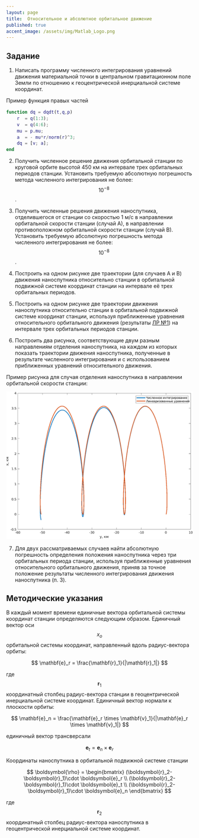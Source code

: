 ```yaml
---
layout: page
title:  Относительное и абсолютное орбитальное движение
published: true
accent_image: /assets/img/Matlab_Logo.png
---
```


## Задание

1. Написать программу численного интегрирования уравнений движения материальной точки в центральном гравитационном поле Земли по отношению к геоцентрической инерциальной системе координат.

Пример функция правых частей

~~~matlab
function dq = dqdt(t,q,p)    
    r  = q(1:3);    
    v  = q(4:6);    
    mu = p.mu;
    a  = - mu*r/norm(r)^3;
    dq = [v; a];
end
~~~

2. Получить численное решение движения орбитальной станции по круговой орбите высотой 450 км на интервале трех орбитальных периодов станции. Установить требуемую абсолютную погрешность  метода численного интегрирования не более: $$10^{-8}$$. 

3. Получить численные решения движения наноспутника, отделившегося от станции со скоростью 1 м/с в направлении орбитальной скорости станции (случай А), в направлении противоположном орбитальной скорости станции (случай В). Установить требуемую абсолютную погрешность  метода численного интегрирования не более: $$10^{-8}$$. 

4. Построить на одном рисунке две траектории (для случаев А и В) движения наноспутника относительно станции в орбитальной подвижной системе координат станции на интервале её трех орбитальных периодов.

5. Построить на одном рисунке две траектории движения наноспутника относительно станции в орбитальной подвижной системе координат станции, используя приближенные уравнения  относительного орбитального движения (результаты [ЛР №1](../lab_hill_frame)) на интервале трех орбитальных периодов станции.

6. Построить два рисунка, соответствующие двум разным направлениям отделения наноспутника, на каждом из которых показать траектории движения наноспутника, полученные в результате численного интегрирования и с использованием приближенных уравнений относительного движения. 

Пример рисунка для случая отделения наноспутника в направлении орбитальной скорости станции:

![Image](orbital.png)

7. Для двух рассматриваемых случаев найти абсолютную погрешность определения положения наноспутника через три орбитальных периода станции, используя приближенные уравнения относительного орбитального движения, приняв за точное положение результаты численного интегрирования движения наноспутника (п. 3).   
 

 ## Методические указания

 В каждый момент времени единичные вектора орбитальной системы координат станции определяются следующим образом. Единичный вектор оси $$x_o$$ орбитальной системы координат, направленный вдоль радиус-вектора орбиты:

$$
    \mathbf{e}_r = \frac{\mathbf{r}_1}{|\mathbf{r}_1|}
$$

где $$\boldsymbol r_1$$ координатный столбец радиус-вектора станции в геоцентрической инерциальной системе координат. Единичный вектор нормали к плоскости орбиты:

$$
    \mathbf{e}_n = \frac{\mathbf{e}_r \times \mathbf{v}_1}{|\mathbf{e}_r \times \mathbf{v}_1|}
$$

единичный вектор трансверсали 

$$
    \mathbf{e}_t = \mathbf{e}_n \times \mathbf{e}_r
$$

Координаты наноспутника в орбитальной подвижной системе станции

$$
    \boldsymbol{\rho} = \begin{bmatrix} (\boldsymbol{r}_2-\boldsymbol{r}_1)\cdot \boldsymbol{e}_r \\ (\boldsymbol{r}_2-\boldsymbol{r}_1)\cdot \boldsymbol{e}_t  \\ (\boldsymbol{r}_2-\boldsymbol{r}_1)\cdot \boldsymbol{e}_n \end{bmatrix}
$$ 

где $$\boldsymbol r_2$$ координатный столбец радиус-вектора наноспутника в геоцентрической инерциальной системе координат.  